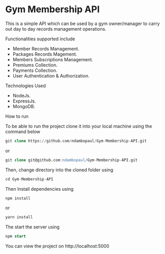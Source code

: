 # Gym Membership API
This is a simple API which can be used by a gym owner/manager to carry out day to day records management operations. 

Functionalities supported include
- Member Records Management.
- Packages Records Magement.
- Members Subscriptions Management.
- Premiums Collection.
- Payments Collection.
- User Authentication & Authorization.

Technologies Used
- NodeJs.
- ExpressJs.
- MongoDB.

How to run

To be able to run the project clone it into your local machine using the command below
```sql
git clone https://github.com/ndambopaul/Gym-Membership-API.git
```
or
```sql
git clone git@github.com:ndambopaul/Gym-Membership-API.git
```

Then, change directory into the cloned folder using
```sql
cd Gym-Membership-API
```

Then Install dependencies using
```sql
npm install
```
or
```sql
yarn install
```

The start the server using
```sql
npm start
```

You can view the project on <link>http://localhost:5000</link>